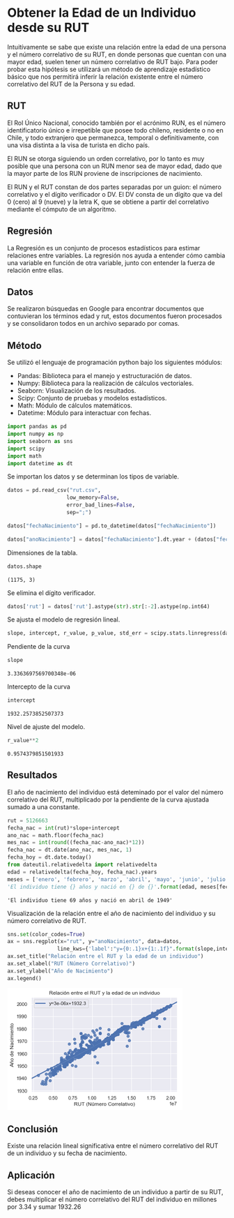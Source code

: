 
# Obtener la Edad de un Individuo desde su RUT

Intuitívamente se sabe que existe una relación entre la edad de una persona y el número correlativo de su RUT, en donde personas que cuentan con una mayor edad, suelen tener un número correlativo de RUT bajo. Para poder probar esta hipótesis se utilizará un método de aprendizaje estadístico básico que nos permitirá inferir la relación existente entre el número correlativo del RUT de la Persona y su edad.

## RUT
El Rol Único Nacional, conocido también por el acrónimo RUN, es el número identificatorio único e irrepetible que posee todo chileno, residente o no en Chile, y todo extranjero que permanezca, temporal o definitivamente, con una visa distinta a la visa de turista en dicho país.

El RUN se otorga siguiendo un orden correlativo, por lo tanto es muy posible que una persona con un RUN menor sea de mayor edad, dado que la mayor parte de los RUN proviene de inscripciones de nacimiento.

El RUN y el RUT constan de dos partes separadas por un guion: el número correlativo y el dígito verificador o DV. El DV consta de un dígito que va del 0 (cero) al 9 (nueve) y la letra K, que se obtiene a partir del correlativo mediante el cómputo de un algoritmo.

## Regresión
La Regresión es un conjunto de procesos estadísticos para estimar relaciones entre variables. La regresión nos ayuda a entender cómo cambia una variable en función de otra variable, junto con entender la fuerza de relación entre ellas.

## Datos
Se realizaron búsquedas en Google para encontrar documentos que contuvieran los términos edad y rut, estos documentos fueron procesados y se consolidaron todos en un archivo separado por comas.

## Método
Se utilizó el lenguaje de programación python bajo los siguientes módulos:
* Pandas: Biblioteca para el manejo y estructuración de datos.
* Numpy: Biblioteca para la realización de cálculos vectoriales.
* Seaborn: Visualización de los resultados.
* Scipy: Conjunto de pruebas y modelos estadísticos.
* Math: Módulo de cálculos matemáticos.
* Datetime: Módulo para interactuar con fechas.


```python
import pandas as pd
import numpy as np
import seaborn as sns
import scipy
import math
import datetime as dt
```

Se importan los datos y se determinan los tipos de variable.


```python
datos = pd.read_csv("rut.csv",
                   low_memory=False,
                   error_bad_lines=False,
                   sep=";")
```


```python
datos["fechaNacimiento"] = pd.to_datetime(datos["fechaNacimiento"])
```


```python
datos["anoNacimiento"] = datos["fechaNacimiento"].dt.year + (datos["fechaNacimiento"].dt.month - 1)/12
```

Dimensiones de la tabla.


```python
datos.shape
```




    (1175, 3)



Se elimina el dígito verificador.


```python
datos['rut'] = datos['rut'].astype(str).str[:-2].astype(np.int64)
```

Se ajusta el modelo de regresión lineal.


```python
slope, intercept, r_value, p_value, std_err = scipy.stats.linregress(datos.rut,datos.anoNacimiento)
```

Pendiente de la curva


```python
slope
```




    3.3363697569700348e-06



Intercepto de la curva


```python
intercept
```




    1932.2573852507373



Nivel de ajuste del modelo.


```python
r_value**2
```




    0.9574379851501933



## Resultados

El año de nacimiento del individuo está deteminado por el valor del número correlativo del RUT, multiplicado por la pendiente de la curva ajustada sumado a una constante.


```python
rut = 5126663
fecha_nac = int(rut)*slope+intercept
ano_nac = math.floor(fecha_nac)
mes_nac = int(round((fecha_nac-ano_nac)*12))
fecha_nac = dt.date(ano_nac, mes_nac, 1)
fecha_hoy = dt.date.today()
from dateutil.relativedelta import relativedelta
edad = relativedelta(fecha_hoy, fecha_nac).years
meses = ['enero', 'febrero', 'marzo', 'abril', 'mayo', 'junio', 'julio', 'agosto', 'septiembre', 'octubre', 'noviembre', 'diciembre']
'El individuo tiene {} años y nació en {} de {}'.format(edad, meses[fecha_nac.month-1], fecha_nac.year)
```




    'El individuo tiene 69 años y nació en abril de 1949'



Visualización de la relación entre el año de nacimiento del individuo y su número correlativo de RUT.


```python
sns.set(color_codes=True)
ax = sns.regplot(x="rut", y="anoNacimiento", data=datos,
                line_kws={'label':"y={0:.1}x+{1:.1f}".format(slope,intercept)})
ax.set_title("Relación entre el RUT y la edad de un individuo")
ax.set_xlabel("RUT (Número Correlativo)")
ax.set_ylabel("Año de Nacimiento")
ax.legend()
```
![png](output_27_2.png)


## Conclusión
Existe una relación lineal significativa entre el número correlativo del RUT de un individuo y su fecha de nacimiento.
## Aplicación
Si deseas conocer el año de nacimiento de un individuo a partir de su RUT, debes multiplicar el número correlativo del RUT del individuo en millones por 3.34 y sumar 1932.26
